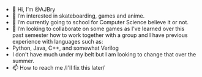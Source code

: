 - 👋 Hi, I’m @AJBry
- 👀 I’m interested in skateboarding, games and anime.
- 🌱 I’m currently going to school for Computer Science believe it or not.
- 💞️ I’m looking to collaborate on some games as I've learned over this past semester how to work together with a group and I have previous experience with languages such as:
- Python, Java, C++, and somewhat Verilog
- I don't have much under my belt but I am looking to change that over the summer.
- 📫 How to reach me /I'll fix this later/
